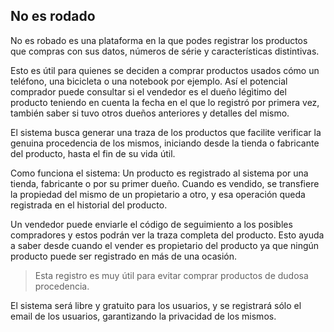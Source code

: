 ## No es rodado

No es robado es una plataforma en la que podes registrar los productos que compras con sus datos, números de série y características distintivas.

Esto es útil para quienes se deciden a comprar productos usados cómo un teléfono, una bicicleta o una notebook por ejemplo. Así el potencial comprador puede consultar si el vendedor es el dueño légìtimo del producto teniendo en cuenta la fecha en el que lo registró por primera vez, también saber si tuvo otros dueños anteriores y detalles del mismo.

El sistema busca generar una traza de los productos que facilite verificar la genuina procedencia de los mismos, iniciando desde la tienda o fabricante del producto, hasta el fin de su vida útil.

Como funciona el sistema: Un producto es registrado al sistema por una tienda, fabricante o por su primer dueño. Cuando es vendido, se transfiere la propiedad del mismo de un propietario a otro, y esa operación queda registrada en el historial del producto.

Un vendedor puede enviarle el código de seguimiento a los posibles compradores y estos podrán ver la traza completa del producto. Esto ayuda a saber desde cuando el vender es propietario del producto ya que ningún producto puede ser registrado en más de una ocasión.

> Esta registro es muy útil para evitar comprar productos de dudosa procedencia.

El sistema será libre y gratuito para los usuarios, y se registrará sólo el email de los usuarios, garantizando la privacidad de los mismos.
